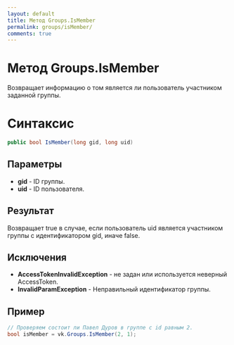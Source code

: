 ```yaml
---
layout: default
title: Метод Groups.IsMember
permalink: groups/isMember/
comments: true
---
```

# Метод Groups.IsMember
Возвращает информацию о том является ли пользователь участником заданной группы.

# Синтаксис
```csharp
public bool IsMember(long gid, long uid)
```

## Параметры
+ **gid** - ID группы.
+ **uid** - ID пользователя.

## Результат
Возвращает true в случае, если пользователь uid является участником группы с идентификатором gid, иначе false.

## Исключения
+ **AccessTokenInvalidException** - не задан или используется неверный AccessToken.
+ **InvalidParamException** - Неправильный идентификатор группы.

## Пример
```csharp
// Проверяем состоит ли Павел Дуров в группе с id равным 2.
bool isMember = vk.Groups.IsMember(2, 1);
```
